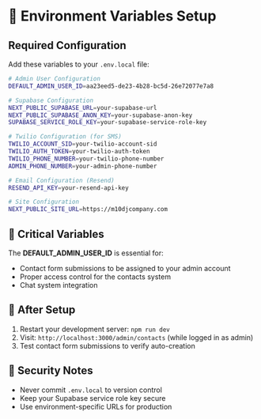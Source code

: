 # 🔧 Environment Variables Setup

## Required Configuration

Add these variables to your `.env.local` file:

```bash
# Admin User Configuration
DEFAULT_ADMIN_USER_ID=aa23eed5-de23-4b28-bc5d-26e72077e7a8

# Supabase Configuration
NEXT_PUBLIC_SUPABASE_URL=your-supabase-url
NEXT_PUBLIC_SUPABASE_ANON_KEY=your-supabase-anon-key
SUPABASE_SERVICE_ROLE_KEY=your-supabase-service-role-key

# Twilio Configuration (for SMS)
TWILIO_ACCOUNT_SID=your-twilio-account-sid
TWILIO_AUTH_TOKEN=your-twilio-auth-token
TWILIO_PHONE_NUMBER=your-twilio-phone-number
ADMIN_PHONE_NUMBER=your-admin-phone-number

# Email Configuration (Resend)
RESEND_API_KEY=your-resend-api-key

# Site Configuration
NEXT_PUBLIC_SITE_URL=https://m10djcompany.com
```

## 🎯 Critical Variables

The **DEFAULT_ADMIN_USER_ID** is essential for:
- Contact form submissions to be assigned to your admin account
- Proper access control for the contacts system
- Chat system integration

## 🚀 After Setup

1. Restart your development server: `npm run dev`
2. Visit: `http://localhost:3000/admin/contacts` (while logged in as admin)
3. Test contact form submissions to verify auto-creation

## 🔐 Security Notes

- Never commit `.env.local` to version control
- Keep your Supabase service role key secure
- Use environment-specific URLs for production